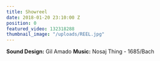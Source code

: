 ```yaml
---
title: Showreel
date: 2018-01-20 23:10:00 Z
position: 0
featured_video: 132318288
thumbnail_image: "/uploads/REEL.jpg"
---
```


**Sound Design:** Gil Amado 
**Music:** Nosaj Thing - 1685/Bach